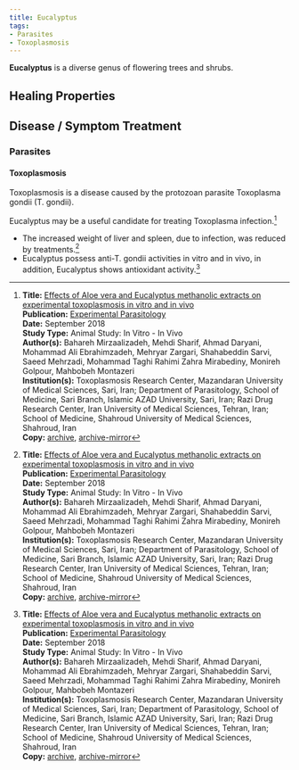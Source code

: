 ```yaml
---
title: Eucalyptus
tags:
- Parasites
- Toxoplasmosis
---
```

**Eucalyptus** is a diverse genus of flowering trees and shrubs.

## Healing Properties

## Disease / Symptom Treatment

### Parasites

#### Toxoplasmosis

Toxoplasmosis is a disease caused by the protozoan parasite Toxoplasma gondii (T. gondii).

Eucalyptus may be a useful candidate for treating Toxoplasma infection.[^1]

- The increased weight of liver and spleen, due to infection, was reduced by treatments.[^1]
- Eucalyptus possess anti-T. gondii activities in vitro and in vivo, in addition, Eucalyptus shows antioxidant activity.[^1]

[^1]: **Title:** [Effects of Aloe vera and Eucalyptus methanolic extracts on experimental toxoplasmosis in vitro and in vivo](https://doi.org/10.1016/j.exppara.2018.07.010)<br>
**Publication:** [Experimental Parasitology](https://www.sciencedirect.com/science/journal/00144894)<br>
**Date:** September 2018<br>
**Study Type:** Animal Study: In Vitro - In Vivo<br>
**Author(s):** Bahareh Mirzaalizadeh, Mehdi Sharif, Ahmad Daryani, Mohammad Ali Ebrahimzadeh, Mehryar Zargari, Shahabeddin Sarvi, Saeed Mehrzadi, Mohammad Taghi Rahimi Zahra Mirabediny, Monireh Golpour, Mahbobeh Montazeri<br>
**Institution(s):** Toxoplasmosis Research Center, Mazandaran University of Medical Sciences, Sari, Iran; Department of Parasitology, School of Medicine, Sari Branch, Islamic AZAD University, Sari, Iran; Razi Drug Research Center, Iran University of Medical Sciences, Tehran, Iran; School of Medicine, Shahroud University of Medical Sciences, Shahroud, Iran<br>
**Copy:** [archive](https://ipfs.io/ipfs/QmXPdH3YB7mftD77ZvB8LoDRpyEjTH2qEBkqa6NThr3Rh1), [archive-mirror](https://cloudflare-ipfs.com/ipfs/QmXPdH3YB7mftD77ZvB8LoDRpyEjTH2qEBkqa6NThr3Rh1)

[^2]: **Title:** [ ]( )<br>
**Publication:** [ ]( )<br>
**Date:** <br>
**Study Type:** Animal Study, Commentary, Human Study: In Vitro - In Vivo - In Silico, Human: Case Report, Meta Analysis, Review<br>
**Author(s):** <br>
**Institution(s):** <br>
**Copy:** [archive](https://ipfs.io/ipfs/), [archive-mirror](https://cloudflare-ipfs.com/ipfs/)